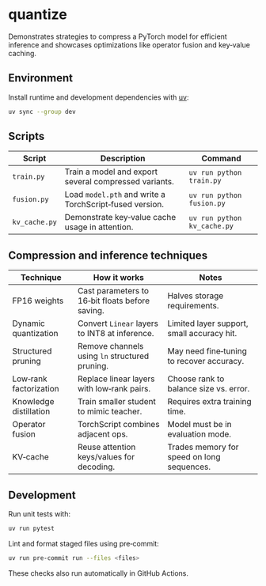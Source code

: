 # quantize

Demonstrates strategies to compress a PyTorch model for efficient inference and showcases optimizations like operator fusion and key‑value caching.

## Environment

Install runtime and development dependencies with [uv](https://github.com/astral-sh/uv):

```bash
uv sync --group dev
```

## Scripts

| Script | Description | Command |
| --- | --- | --- |
| `train.py` | Train a model and export several compressed variants. | `uv run python train.py` |
| `fusion.py` | Load `model.pth` and write a TorchScript‑fused version. | `uv run python fusion.py` |
| `kv_cache.py` | Demonstrate key‑value cache usage in attention. | `uv run python kv_cache.py` |

## Compression and inference techniques

| Technique | How it works | Notes |
| --- | --- | --- |
| FP16 weights | Cast parameters to 16‑bit floats before saving. | Halves storage requirements. |
| Dynamic quantization | Convert `Linear` layers to INT8 at inference. | Limited layer support, small accuracy hit. |
| Structured pruning | Remove channels using `ln` structured pruning. | May need fine‑tuning to recover accuracy. |
| Low‑rank factorization | Replace linear layers with low‑rank pairs. | Choose rank to balance size vs. error. |
| Knowledge distillation | Train smaller student to mimic teacher. | Requires extra training time. |
| Operator fusion | TorchScript combines adjacent ops. | Model must be in evaluation mode. |
| KV‑cache | Reuse attention keys/values for decoding. | Trades memory for speed on long sequences. |

## Development

Run unit tests with:

```bash
uv run pytest
```

Lint and format staged files using pre‑commit:

```bash
uv run pre-commit run --files <files>
```

These checks also run automatically in GitHub Actions.

